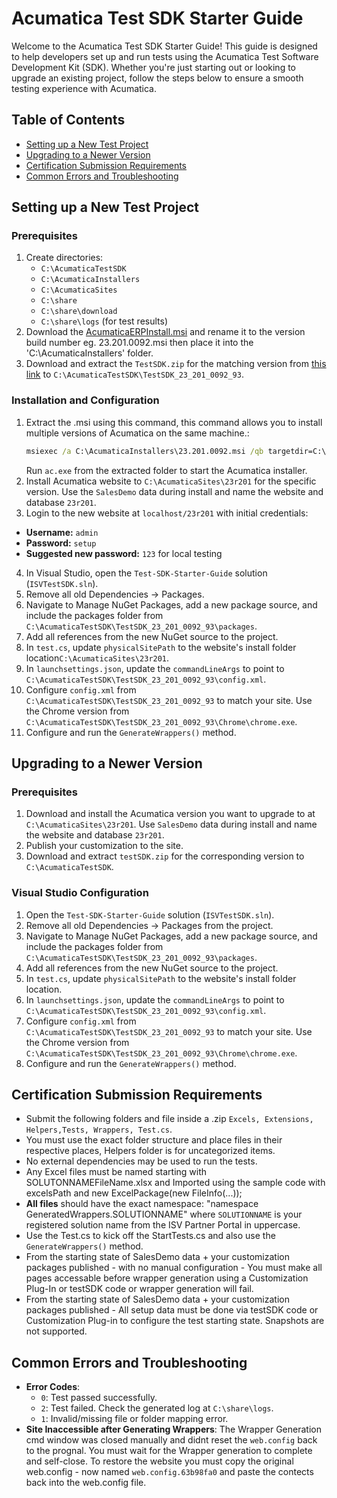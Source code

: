 # Acumatica Test SDK Starter Guide

Welcome to the Acumatica Test SDK Starter Guide! This guide is designed to help developers set up and run tests using the Acumatica Test Software Development Kit (SDK). Whether you're just starting out or looking to upgrade an existing project, follow the steps below to ensure a smooth testing experience with Acumatica.

## Table of Contents
- [Setting up a New Test Project](#setting-up-a-new-test-project)
- [Upgrading to a Newer Version](#upgrading-to-a-newer-version)
- [Certification Submission Requirements](#certification-submission-requirements)
- [Common Errors and Troubleshooting](#common-errors-and-troubleshooting)

## Setting up a New Test Project

### Prerequisites
1. Create directories:
    - `C:\AcumaticaTestSDK`
    - `C:\AcumaticaInstallers`
    - `C:\AcumaticaSites`
    - `C:\share`
    - `C:\share\download`
    - `C:\share\logs` (for test results)
2. Download the [AcumaticaERPInstall.msi](https://builds.acumatica.com/index.html?prefix=builds/23.2/23.201.0092/AcumaticaERP/AcumaticaERPInstall.msi) and rename it to the version build number eg. 23.201.0092.msi then place it into the 'C:\AcumaticaInstallers' folder.
3. Download and extract the `TestSDK.zip` for the matching version from [this link](https://builds.acumatica.com/index.html?prefix=builds/23.2/23.201.0092/TestSDK/) to `C:\AcumaticaTestSDK\TestSDK_23_201_0092_93`.

### Installation and Configuration
1. Extract the .msi using this command, this command allows you to install multiple versions of Acumatica on the same machine.:
    ```cmd
    msiexec /a C:\AcumaticaInstallers\23.201.0092.msi /qb targetdir=C:\AcumaticaInstallers\23.201.0092
    ```
   Run `ac.exe` from the extracted folder to start the Acumatica installer.
2. Install Acumatica website to `C:\AcumaticaSites\23r201` for the specific version. Use the `SalesDemo` data during install and name the website and database `23r201`.
3. Login to the new website at `localhost/23r201` with initial credentials: 
- **Username:** `admin`
- **Password:** `setup`
- **Suggested new password:** `123` for local testing 
4. In Visual Studio, open the `Test-SDK-Starter-Guide` solution (`ISVTestSDK.sln`).
5. Remove all old Dependencies -> Packages.
6. Navigate to Manage NuGet Packages, add a new package source, and include the packages folder from `C:\AcumaticaTestSDK\TestSDK_23_201_0092_93\packages`.
7. Add all references from the new NuGet source to the project.
8. In `test.cs`, update `physicalSitePath` to the website's install folder location`C:\AcumaticaSites\23r201`.
9. In `launchsettings.json`, update the `commandLineArgs` to point to `C:\AcumaticaTestSDK\TestSDK_23_201_0092_93\config.xml`.
10. Configure `config.xml` from `C:\AcumaticaTestSDK\TestSDK_23_201_0092_93` to match your site. Use the Chrome version from `C:\AcumaticaTestSDK\TestSDK_23_201_0092_93\Chrome\chrome.exe`.
11. Configure and run the `GenerateWrappers()` method.

## Upgrading to a Newer Version

### Prerequisites
1. Download and install the Acumatica version you want to upgrade to at `C:\AcumaticaSites\23r201`. Use `SalesDemo` data during install and name the website and database `23r201`.
2. Publish your customization to the site.
3. Download and extract `testSDK.zip` for the corresponding version to `C:\AcumaticaTestSDK`.

### Visual Studio Configuration
1. Open the `Test-SDK-Starter-Guide` solution (`ISVTestSDK.sln`).
2. Remove all old Dependencies -> Packages from the project.
3. Navigate to Manage NuGet Packages, add a new package source, and include the packages folder from `C:\AcumaticaTestSDK\TestSDK_23_201_0092_93\packages`.
4. Add all references from the new NuGet source to the project.
5. In `test.cs`, update `physicalSitePath` to the website's install folder location.
6. In `launchsettings.json`, update the `commandLineArgs` to point to `C:\AcumaticaTestSDK\TestSDK_23_201_0092_93\config.xml`.
7. Configure `config.xml` from `C:\AcumaticaTestSDK\TestSDK_23_201_0092_93` to match your site. Use the Chrome version from `C:\AcumaticaTestSDK\TestSDK_23_201_0092_93\Chrome\chrome.exe`.
8. Configure and run the `GenerateWrappers()` method.

## Certification Submission Requirements
- Submit the following folders and file inside a .zip `Excels, Extensions, Helpers,Tests, Wrappers, Test.cs`.
- You must use the exact folder structure and place files in their respective places, Helpers folder is for uncategorized items.
- No external dependencies may be used to run the tests.
- Any Excel files must be named starting with SOLUTONNAMEFileName.xlsx and Imported using the sample code with excelsPath and new ExcelPackage(new FileInfo(...));
- **All files** should have the exact namespace: "namespace GeneratedWrappers.SOLUTIONNAME" where `SOLUTIONNAME` is your registered solution name from the ISV Partner Portal in uppercase.
- Use the Test.cs to kick off the StartTests.cs and also use the `GenerateWrappers()` method.
- From the starting state of SalesDemo data + your customization packages published - with no manual configuration - You must make all pages accessable before wrapper generation using a Customization Plug-In or testSDK code or wrapper generation will fail.
- From the starting state of SalesDemo data + your customization packages published - All setup data must be done via testSDK code or Customization Plug-in to configure the test starting state. Snapshots are not supported.

## Common Errors and Troubleshooting
- **Error Codes**:
  - `0`: Test passed successfully.
  - `2`: Test failed. Check the generated log at `C:\share\logs`.
  - `1`: Invalid/missing file or folder mapping error.
- **Site Inaccessible after Generating Wrappers**: The Wrapper Generation cmd window was closed manually and didnt reset the `web.config` back to the prognal. You must wait for the Wrapper generation to complete and self-close. To restore the website you must copy the original web.config - now named `web.config.63b98fa0` and paste the contects back into the web.config file.
